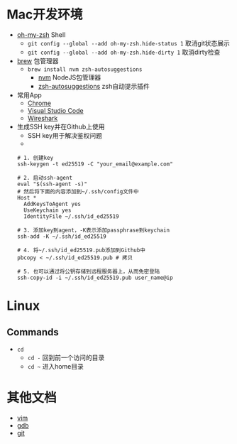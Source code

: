 # Mac开发环境

- [oh-my-zsh](https://ohmyz.sh/) Shell
  - `git config --global --add oh-my-zsh.hide-status 1` 取消git状态展示
  - `git config --global --add oh-my-zsh.hide-dirty 1` 取消dirty检查
- [brew](https://brew.sh) 包管理器
  - `brew install nvm zsh-autosuggestions`
    - [nvm](https://github.com/nvm-sh/nvm) NodeJS包管理器
    - [zsh-autosuggestions](https://github.com/zsh-users/zsh-autosuggestions) zsh自动提示插件
- 常用App
  - [Chrome](https://www.google.com/chrome)
  - [Visual Studio Code](https://code.visualstudio.com)
  - [Wireshark](https://www.wireshark.org)
- 生成SSH key并在Github上使用
  - SSH key用于解决鉴权问题
  - 
  ```shell
  # 1. 创建key
  ssh-keygen -t ed25519 -C "your_email@example.com"

  # 2. 启动ssh-agent
  eval "$(ssh-agent -s)"
  # 然后将下面的内容添加到~/.ssh/config文件中
  Host *
    AddKeysToAgent yes
    UseKeychain yes
    IdentityFile ~/.ssh/id_ed25519

  # 3. 添加key到agent，-K表示添加passphrase到keychain
  ssh-add -K ~/.ssh/id_ed25519

  # 4. 将~/.ssh/id_ed25519.pub添加到Github中
  pbcopy < ~/.ssh/id_ed25519.pub # 拷贝

  # 5. 也可以通过将公钥存储到远程服务器上，从而免密登陆
  ssh-copy-id -i ~/.ssh/id_ed25519.pub user_name@ip
  ```

# Linux

## Commands

- `cd`
  - `cd -` 回到前一个访问的目录
  - `cd ~` 进入home目录

# 其他文档

- [vim](./vim.md)
- [gdb](./gdb)
- [git](./git)